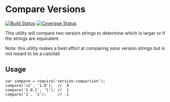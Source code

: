 # Compare Versions

[![Build Status](https://travis-ci.org/elliotttf/version-comparison.svg?branch=master)](https://travis-ci.org/elliotttf/version-comparison)
[![Coverage Status](https://coveralls.io/repos/elliotttf/version-comparison/badge.svg?branch=master)](https://coveralls.io/r/elliotttf/version-comparison?branch=master)

This utility will compare two version strings to determine which is larger or if the strings
are equivalent.

Note: this utility makes a best effort at comparing _sane_ version strings but is not meant
to be a catchall.

## Usage

```jvascript
var compare = require('version-comparison');
compare('v1', '1.0');  //  0
compare('1.0.1', '1'); //  1
compare('1', '2');     // -1
```
